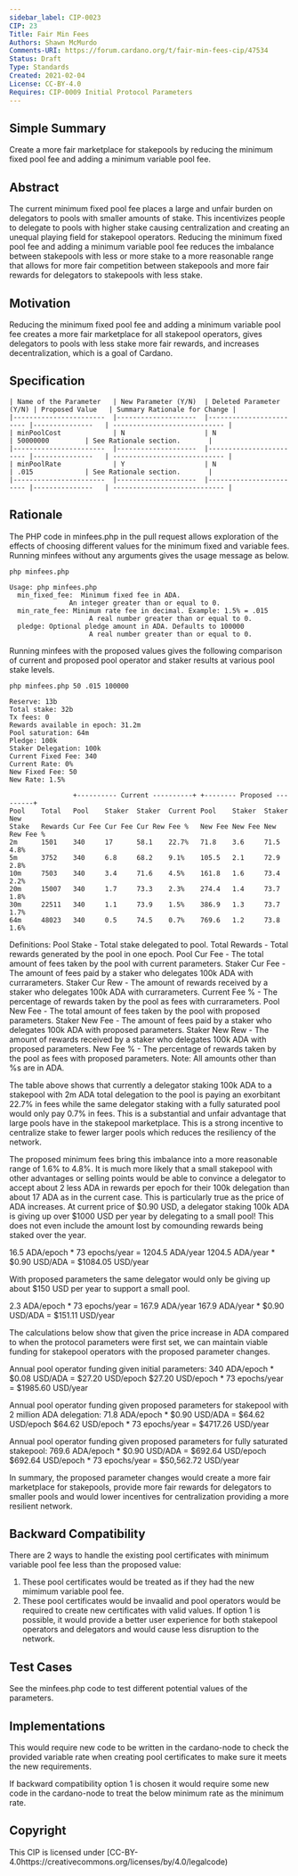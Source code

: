 ```yaml
--- 
sidebar_label: CIP-0023
CIP: 23
Title: Fair Min Fees
Authors: Shawn McMurdo 
Comments-URI: https://forum.cardano.org/t/fair-min-fees-cip/47534
Status: Draft
Type: Standards
Created: 2021-02-04
License: CC-BY-4.0
Requires: CIP-0009 Initial Protocol Parameters
---
```


## Simple Summary

Create a more fair marketplace for stakepools by reducing the minimum fixed pool fee and adding a minimum variable pool fee.

## Abstract

The current minimum fixed pool fee places a large and unfair burden on delegators to pools with smaller amounts of stake.
This incentivizes people to delegate to pools with higher stake causing centralization and creating an unequal playing field for stakepool operators.
Reducing the minimum fixed pool fee and adding a minimum variable pool fee reduces the imbalance between stakepools with less or more stake to a more reasonable range that allows for more fair competition between stakepools and more fair rewards for delegators to stakepools with less stake.

## Motivation

Reducing the minimum fixed pool fee and adding a minimum variable pool fee creates a more fair marketplace for all stakepool operators, gives delegators to pools with less stake more fair rewards, and increases decentralization, which is a goal of Cardano.

## Specification

```
| Name of the Parameter   | New Parameter (Y/N)  | Deleted Parameter (Y/N) | Proposed Value   | Summary Rationale for Change |
|-----------------------  |--------------------  |------------------------ |---------------   | ---------------------------- |
| minPoolCost             | N                    | N                       | 50000000         | See Rationale section.       |
|-----------------------  |--------------------  |------------------------ |---------------   | ---------------------------- |
| minPoolRate             | Y                    | N                       | .015             | See Rationale section.       |
|-----------------------  |--------------------  |------------------------ |---------------   | ---------------------------- |
```

## Rationale

The PHP code in minfees.php in the pull request allows exploration of the effects of choosing different values for the minimum fixed and variable fees.
Running minfees without any arguments gives the usage message as below.

```
php minfees.php

Usage: php minfees.php   
  min_fixed_fee:  Minimum fixed fee in ADA.
               An integer greater than or equal to 0.
  min_rate_fee: Minimum rate fee in decimal. Example: 1.5% = .015
                    A real number greater than or equal to 0.
  pledge: Optional pledge amount in ADA. Defaults to 100000
                    A real number greater than or equal to 0.
```

Running minfees with the proposed values gives the following comparison of current and proposed pool operator and staker results at various pool stake levels.

```
php minfees.php 50 .015 100000

Reserve: 13b
Total stake: 32b
Tx fees: 0
Rewards available in epoch: 31.2m
Pool saturation: 64m
Pledge: 100k
Staker Delegation: 100k
Current Fixed Fee: 340
Current Rate: 0%
New Fixed Fee: 50
New Rate: 1.5%

                +---------- Current ----------+ +-------- Proposed ---------+
Pool    Total   Pool    Staker  Staker  Current Pool    Staker  Staker  New
Stake   Rewards Cur Fee Cur Fee Cur Rew Fee %   New Fee New Fee New Rew Fee %
2m      1501    340     17      58.1    22.7%   71.8    3.6     71.5    4.8%
5m      3752    340     6.8     68.2    9.1%    105.5   2.1     72.9    2.8%
10m     7503    340     3.4     71.6    4.5%    161.8   1.6     73.4    2.2%
20m     15007   340     1.7     73.3    2.3%    274.4   1.4     73.7    1.8%
30m     22511   340     1.1     73.9    1.5%    386.9   1.3     73.7    1.7%
64m     48023   340     0.5     74.5    0.7%    769.6   1.2     73.8    1.6%
```

Definitions:
Pool Stake - Total stake delegated to pool.
Total Rewards - Total rewards generated by the pool in one epoch.
Pool Cur Fee - The total amount of fees taken by the pool with current parameters.
Staker Cur Fee - The amount of fees paid by a staker who delegates 100k ADA  with currarameters.
Staker Cur Rew - The amount of rewards received by a staker who delegates 100k ADA  with currarameters.
Current Fee % - The percentage of rewards taken by the pool as fees  with currarameters.
Pool New Fee - The total amount of fees taken by the pool with proposed parameters.
Staker New Fee - The amount of fees paid by a staker who delegates 100k ADA with proposed parameters.
Staker New Rew - The amount of rewards received by a staker who delegates 100k ADA with proposed parameters.
New Fee % - The percentage of rewards taken by the pool as fees with proposed parameters.
Note: All amounts other than %s are in ADA.

The table above shows that currently a delegator staking 100k ADA to a stakepool with 2m ADA total delegation to the pool is paying an exorbitant 22.7% in fees while the same delegator staking with a fully saturated pool would only pay 0.7% in fees.
This is a substantial and unfair advantage that large pools have in the stakepool marketplace.
This is a strong incentive to centralize stake to fewer larger pools which reduces the resiliency of the network.

The proposed minimum fees bring this imbalance into a more reasonable range of 1.6% to 4.8%.
It is much more likely that a small stakepool with other advantages or selling points would be able to convince a delegator to accept about 2 less ADA in rewards per epoch for their 100k delegation than about 17 ADA as in the current case.
This is particularly true as the price of ADA increases.
At current price of $0.90 USD, a delegator staking 100k ADA is giving up over $1000 USD per year by delegating to a small pool!
This does not even include the amount lost by comounding rewards being staked over the year.

16.5 ADA/epoch * 73 epochs/year =  1204.5 ADA/year
1204.5 ADA/year * $0.90 USD/ADA = $1084.05 USD/year

With proposed parameters the same delegator would only be giving up about $150 USD per year to support a small pool.

2.3 ADA/epoch * 73 epochs/year =  167.9 ADA/year
167.9 ADA/year * $0.90 USD/ADA = $151.11 USD/year

The calculations below show that given the price increase in ADA compared to when the protocol parameters were first set, we can maintain viable funding for stakepool operators with the proposed parameter changes.

Annual pool operator funding given initial parameters:
340 ADA/epoch * $0.08 USD/ADA = $27.20 USD/epoch
$27.20 USD/epoch * 73 epochs/year = $1985.60 USD/year

Annual pool operator funding given proposed parameters for stakepool with 2 million ADA delegation:
71.8 ADA/epoch * $0.90 USD/ADA = $64.62 USD/epoch
$64.62 USD/epoch * 73 epochs/year = $4717.26 USD/year

Annual pool operator funding given proposed parameters for fully saturated stakepool:
769.6 ADA/epoch * $0.90 USD/ADA = $692.64 USD/epoch
$692.64 USD/epoch * 73 epochs/year = $50,562.72 USD/year

In summary, the proposed parameter changes would create a more fair marketplace for stakepools, provide more fair rewards for delegators to smaller pools and would lower incentives for centralization providing a more resilient network.

## Backward Compatibility

There are 2 ways to handle the existing pool certificates with minimum variable pool fee less than the proposed value:
1. These pool certificates would be treated as if they had the new mimimum variable pool fee.
2. These pool certificates would be invaalid and pool operators would be required to create new certificates with valid values.
If option 1 is possible, it would provide a better user experience for both stakepool operators and delegators and would cause less disruption to the network.

## Test Cases

See the minfees.php code to test different potential values of the parameters.

## Implementations

This would require new code to be written in the cardano-node to check the provided variable rate when creating pool certificates to make sure it meets the new requirements.

If backward compatibility option 1 is chosen it would require some new code in the cardano-node to treat the below minimum rate as the minimum rate.

## Copyright

This CIP is licensed under [CC-BY-4.0https://creativecommons.org/licenses/by/4.0/legalcode)

